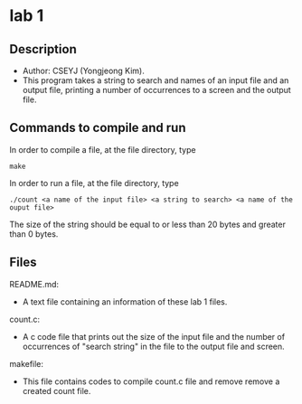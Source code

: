# lab 1

## Description
* Author: CSEYJ (Yongjeong Kim).
* This program takes a string to search and names of an input file and an output file, printing a number of occurrences to a screen and the output file.

## Commands to compile and run
In order to compile a file, at the file directory, type 
```
make
```

In order to run a file, at the file directory, type
```
./count <a name of the input file> <a string to search> <a name of the ouput file>
```
The size of the string should be equal to or less than 20 bytes and greater than 0 bytes.

## Files
README.md:
* A text file containing an information of these lab 1 files.

count.c:
* A c code file that prints out the size of the input file and the number of occurrences of "search string" in the file to the output file and screen.

makefile:
* This file contains codes to compile count.c file and remove remove a created count file.
